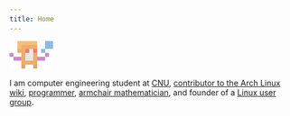 ```yaml
---
title: Home
---
```

![](/images/logo-noprojector.png)

I am computer engineering student at 
[CNU](http://www.cnu.edu/pcs/academics/ce.asp),
[contributor to the Arch Linux wiki](https://wiki.archlinux.org/index.php/Special:Contributions/Ndt),
[programmer](https://github.com/nathantypanski),
[armchair mathematician](tex.html),
and founder of a
[Linux user group](http://cnulug.org/).
